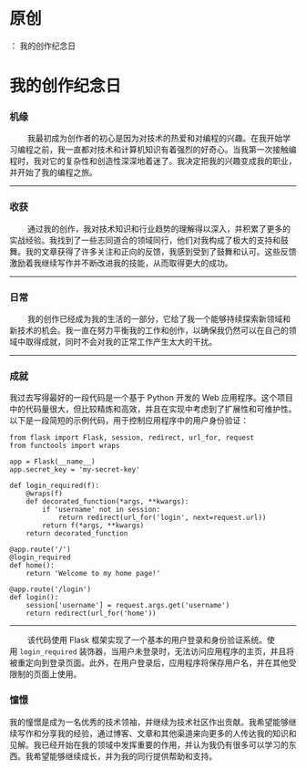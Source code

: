 # 原创
：  我的创作纪念日

# 我的创作纪念日

### 机缘

        我最初成为创作者的初心是因为对技术的热爱和对编程的兴趣。在我开始学习编程之前，我一直都对技术和计算机知识有着强烈的好奇心。当我第一次接触编程时，我对它的复杂性和创造性深深地着迷了。我决定把我的兴趣变成我的职业，并开始了我的编程之旅。

---


### 收获

        通过我的创作，我对技术知识和行业趋势的理解得以深入，并积累了更多的实战经验。我找到了一些志同道合的领域同行，他们对我构成了极大的支持和鼓舞。我的文章获得了许多关注和正向的反馈，我感到受到了鼓舞和认可。这些反馈激励着我继续写作并不断改进我的技能，从而取得更大的成功。

---


### 日常

        我的创作已经成为我的生活的一部分，它给了我一个能够持续探索新领域和新技术的机会。我一直在努力平衡我的工作和创作，以确保我仍然可以在自己的领域中取得成就，同时不会对我的正常工作产生太大的干扰。

---


### 成就

我过去写得最好的一段代码是一个基于 Python 开发的 Web 应用程序。这个项目中的代码量很大，但比较精炼和高效，并且在实现中考虑到了扩展性和可维护性。以下是一段简短的示例代码，用于控制应用程序中的用户身份验证：

```
from flask import Flask, session, redirect, url_for, request
from functools import wraps

app = Flask(__name__)
app.secret_key = 'my-secret-key'

def login_required(f):
    @wraps(f)
    def decorated_function(*args, **kwargs):
        if 'username' not in session:
            return redirect(url_for('login', next=request.url))
        return f(*args, **kwargs)
    return decorated_function

@app.route('/')
@login_required
def home():
    return 'Welcome to my home page!'

@app.route('/login')
def login():
    session['username'] = request.args.get('username')
    return redirect(url_for('home'))
```

---


        该代码使用 Flask 框架实现了一个基本的用户登录和身份验证系统。使用 `login_required` 装饰器，当用户未登录时，无法访问应用程序的主页，并且将被重定向到登录页面。此外，在用户登录后，应用程序将保存用户名，并在其他受限制的页面上使用。 

### 憧憬

我的憧憬是成为一名优秀的技术领袖，并继续为技术社区作出贡献。我希望能够继续写作和分享我的经验，通过博客、文章和其他渠道来向更多的人传达我的知识和见解。我已经开始在我的领域中发挥重要的作用，并认为我仍有很多可以学习的东西。我希望能够继续成长，并为我的同行提供帮助和支持。
